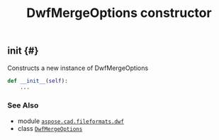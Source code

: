 ﻿---
title: DwfMergeOptions constructor
second_title: Aspose.CAD for Python via .NET API References
description: 
type: docs
weight: 10
url: /python-net/aspose.cad.fileformats.dwf/dwfmergeoptions/__init__/
is_root: false
---

## __init__ {#}

Constructs a new instance of DwfMergeOptions



```python
def __init__(self):
    ...
```





### See Also
* module [`aspose.cad.fileformats.dwf`](../../)
* class [`DwfMergeOptions`](/cad/python-net/aspose.cad.fileformats.dwf/dwfmergeoptions)
